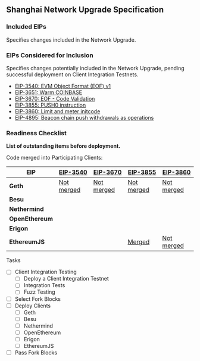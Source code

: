 ## Shanghai Network Upgrade Specification

### Included EIPs
Specifies changes included in the Network Upgrade.

### EIPs Considered for Inclusion
Specifies changes potentially included in the Network Upgrade, pending successful deployment on Client Integration Testnets.

* [EIP-3540: EVM Object Format (EOF) v1](https://eips.ethereum.org/EIPS/eip-3540)
* [EIP-3651: Warm COINBASE](https://eips.ethereum.org/EIPS/eip-3651)
* [EIP-3670: EOF - Code Validation](https://eips.ethereum.org/EIPS/eip-3670)
* [EIP-3855: PUSH0 instruction](https://eips.ethereum.org/EIPS/eip-3855)
* [EIP-3860: Limit and meter initcode](https://eips.ethereum.org/EIPS/eip-3860)
* [EIP-4895: Beacon chain push withdrawals as operations](https://eips.ethereum.org/EIPS/eip-4895)

### Readiness Checklist

**List of outstanding items before deployment.**

Code merged into Participating Clients:

| EIP | [EIP-3540](https://eips.ethereum.org/EIPS/eip-3540) | [EIP-3670](https://eips.ethereum.org/EIPS/eip-3670) | [EIP-3855](https://eips.ethereum.org/EIPS/eip-3855) | [EIP-3860](https://eips.ethereum.org/EIPS/eip-3860) |
|------------------|------|------|------|------|
| **Geth**         | [Not merged](https://github.com/ethereum/go-ethereum/pull/22958) | [Not merged](https://github.com/ethereum/go-ethereum/pull/24090) | [Not merged](https://github.com/ethereum/go-ethereum/pull/24039) | [Not merged](https://github.com/ethereum/go-ethereum/pull/23847) |
| **Besu**         | | | | |
| **Nethermind**   | | | | |
| **OpenEthereum** | | | | |
| **Erigon**    | | | | |
| **EthereumJS**   | | | [Merged](https://github.com/ethereumjs/ethereumjs-monorepo/pull/1616) | [Not merged](https://github.com/ethereumjs/ethereumjs-monorepo/pull/1619) |

 Tasks
- [ ] Client Integration Testing
  - [ ] Deploy a Client Integration Testnet
  - [ ] Integration Tests
  - [ ] Fuzz Testing
 - [ ] Select Fork Blocks
 - [ ] Deploy Clients
   - [ ]  Geth
   - [ ]  Besu
   - [ ]  Nethermind
   - [ ]  OpenEthereum
   - [ ]  Erigon
   - [ ]  EthereumJS
 - [ ] Pass Fork Blocks
